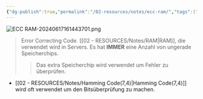```yaml
---
{"dg-publish":true,"permalink":"/02-resources/notes/ecc-ram/","tags":["hardware","speicher"],"noteIcon":"","updated":"2025-08-26T16:35:03.000+02:00"}
---
```


![ECC RAM-20240617161443701.png](/img/user/02%20-%20RESOURCES/Files/IMG/ECC%20RAM-20240617161443701.png)
> Error Correcting Code.
> [[02 - RESOURCES/Notes/RAM\|RAM]], die verwendet wird in Servers.
> Es hat **IMMER** eine Anzahl von ungerade Speicherchips.
>> Das extra Speicherchip wird verwendet um Fehler zu überprüfen.

- [[02 - RESOURCES/Notes/Hamming Code(7,4)\|Hamming Code(7,4)]] wird oft verwendet um den Bitsüberprüfung zu machen.